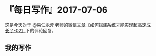 # 『每日写作』2017-07-06

这是今天对于 [@易仁永澄](http://weibo.com/u/1640237087) 老师的微信文章[《如何搭建系统才能实现超高速成长？-02》](http://mp.weixin.qq.com/s/fqUIfap3AepnQJQmlsG3Iw)下的评论回复。

## 我的写作